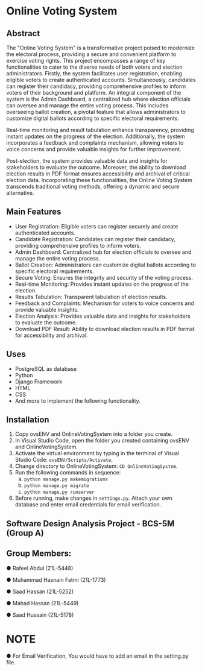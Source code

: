 <!DOCTYPE html>
<html lang="en">

<body>

<h1>Online Voting System</h1>

<h2>Abstract</h2>
<p>
  The "Online Voting System" is a transformative project poised to modernize the electoral process, providing a secure and convenient platform to exercise voting rights. This project encompasses a range of key functionalities to cater to the diverse needs of both voters and election administrators. Firstly, the system facilitates user registration, enabling eligible voters to create authenticated accounts. Simultaneously, candidates can register their candidacy, providing comprehensive profiles to inform voters of their background and platform. An integral component of the system is the Admin Dashboard, a centralized hub where election officials can oversee and manage the entire voting process. This includes overseeing ballot creation, a pivotal feature that allows administrators to customize digital ballots according to specific electoral requirements.
</p>
<p>
  Real-time monitoring and result tabulation enhance transparency, providing instant updates on the progress of the election. Additionally, the system incorporates a feedback and complaints mechanism, allowing voters to voice concerns and provide valuable insights for further improvement.
</p>
<p>
  Post-election, the system provides valuable data and insights for stakeholders to evaluate the outcome. Moreover, the ability to download election results in PDF format ensures accessibility and archival of critical election data. Incorporating these functionalities, the Online Voting System transcends traditional voting methods, offering a dynamic and secure alternative.
</p>

<h2>Main Features</h2>
<ul>
  <li>User Registration: Eligible voters can register securely and create authenticated accounts.</li>
  <li>Candidate Registration: Candidates can register their candidacy, providing comprehensive profiles to inform voters.</li>
  <li>Admin Dashboard: Centralized hub for election officials to oversee and manage the entire voting process.</li>
  <li>Ballot Creation: Administrators can customize digital ballots according to specific electoral requirements.</li>
  <li>Secure Voting: Ensures the integrity and security of the voting process.</li>
  <li>Real-time Monitoring: Provides instant updates on the progress of the election.</li>
  <li>Results Tabulation: Transparent tabulation of election results.</li>
  <li>Feedback and Complaints: Mechanism for voters to voice concerns and provide valuable insights.</li>
  <li>Election Analysis: Provides valuable data and insights for stakeholders to evaluate the outcome.</li>
  <li>Download PDF Result: Ability to download election results in PDF format for accessibility and archival.</li>
</ul>

<h2>Uses</h2>
<ul>
  <li>PostgreSQL as database</li>
  <li>Python</li>
  <li>Django Framework</li>
  <li>HTML</li>
  <li>CSS</li>
  <li>And more to implement the following functionality.</li>
</ul>

<h2>Installation</h2>
<ol>
  <li>Copy ovsENV and OnlineVotingSystem into a folder you create.</li>
  <li>In Visual Studio Code, open the folder you created containing ovsENV and OnlineVotingSystem.</li>
  <li>Activate the virtual environment by typing in the terminal of Visual Studio Code: <code>ovsENV/Scripts/Activate</code>.</li>
  <li>Change directory to OnlineVotingSystem: <code>CD OnlineVotingSystem</code>.</li>
  <li>Run the following commands in sequence:
    <ol type="a">
      <li><code>python manage.py makemigrations</code></li>
      <li><code>python manage.py migrate</code></li>
      <li><code>python manage.py runserver</code></li>
    </ol>
  </li>
  <li>Before running, make changes in <code>settings.py</code>. Attach your own database and enter email credentials for email verification.</li>
</ol>

</body>
</html>

## Software Design Analysis Project - BCS-5M (Group A)

## Group Members:
● Rafeel Abdul (21L-5448)

● Muhammad Hasnain Fatmi (21L-1773)

● Saad Hassan (21L-5252)

● Mahad Hassan (21L-5449)

● Saad Hussain (21L-5178)

# NOTE

● For Email Verification, You would have to add an email in the setting.py file.


